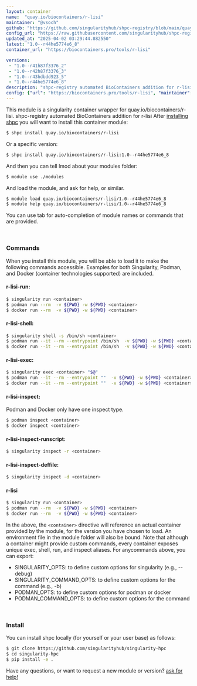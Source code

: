 ```yaml
---
layout: container
name:  "quay.io/biocontainers/r-lisi"
maintainer: "@vsoch"
github: "https://github.com/singularityhub/shpc-registry/blob/main/quay.io/biocontainers/r-lisi/container.yaml"
config_url: "https://raw.githubusercontent.com/singularityhub/shpc-registry/main/quay.io/biocontainers/r-lisi/container.yaml"
updated_at: "2025-04-02 03:29:44.882550"
latest: "1.0--r44he5774e6_8"
container_url: "https://biocontainers.pro/tools/r-lisi"

versions:
 - "1.0--r41h87f3376_2"
 - "1.0--r42h87f3376_3"
 - "1.0--r43hdbdd923_5"
 - "1.0--r44he5774e6_8"
description: "shpc-registry automated BioContainers addition for r-lisi"
config: {"url": "https://biocontainers.pro/tools/r-lisi", "maintainer": "@vsoch", "description": "shpc-registry automated BioContainers addition for r-lisi", "latest": {"1.0--r44he5774e6_8": "sha256:7455a3829e0ee9915b0fcce295a0ca1944160bfdcbc5926b0399c50fdb1139d9"}, "tags": {"1.0--r41h87f3376_2": "sha256:5289da382b76282584187a4940c70b3ac2b7f07ee516142e27ae8585c5e1acfb", "1.0--r42h87f3376_3": "sha256:40d80a74cbfaa1ee76bd4479f9aa15c1535eddee811d4f5c3a7152151c5a0874", "1.0--r43hdbdd923_5": "sha256:f9cef982b7b085212f1402d5d1603b7662b0e1d451458c4ef67f680f2183a6df", "1.0--r44he5774e6_8": "sha256:7455a3829e0ee9915b0fcce295a0ca1944160bfdcbc5926b0399c50fdb1139d9"}, "docker": "quay.io/biocontainers/r-lisi"}
---
```


This module is a singularity container wrapper for quay.io/biocontainers/r-lisi.
shpc-registry automated BioContainers addition for r-lisi
After [installing shpc](#install) you will want to install this container module:


```bash
$ shpc install quay.io/biocontainers/r-lisi
```

Or a specific version:

```bash
$ shpc install quay.io/biocontainers/r-lisi:1.0--r44he5774e6_8
```

And then you can tell lmod about your modules folder:

```bash
$ module use ./modules
```

And load the module, and ask for help, or similar.

```bash
$ module load quay.io/biocontainers/r-lisi/1.0--r44he5774e6_8
$ module help quay.io/biocontainers/r-lisi/1.0--r44he5774e6_8
```

You can use tab for auto-completion of module names or commands that are provided.

<br>

### Commands

When you install this module, you will be able to load it to make the following commands accessible.
Examples for both Singularity, Podman, and Docker (container technologies supported) are included.

#### r-lisi-run:

```bash
$ singularity run <container>
$ podman run --rm  -v ${PWD} -w ${PWD} <container>
$ docker run --rm  -v ${PWD} -w ${PWD} <container>
```

#### r-lisi-shell:

```bash
$ singularity shell -s /bin/sh <container>
$ podman run --it --rm --entrypoint /bin/sh  -v ${PWD} -w ${PWD} <container>
$ docker run --it --rm --entrypoint /bin/sh  -v ${PWD} -w ${PWD} <container>
```

#### r-lisi-exec:

```bash
$ singularity exec <container> "$@"
$ podman run --it --rm --entrypoint ""  -v ${PWD} -w ${PWD} <container> "$@"
$ docker run --it --rm --entrypoint ""  -v ${PWD} -w ${PWD} <container> "$@"
```

#### r-lisi-inspect:

Podman and Docker only have one inspect type.

```bash
$ podman inspect <container>
$ docker inspect <container>
```

#### r-lisi-inspect-runscript:

```bash
$ singularity inspect -r <container>
```

#### r-lisi-inspect-deffile:

```bash
$ singularity inspect -d <container>
```



#### r-lisi

```bash
$ singularity run <container>
$ podman run --rm  -v ${PWD} -w ${PWD} <container>
$ docker run --rm  -v ${PWD} -w ${PWD} <container>
```


In the above, the `<container>` directive will reference an actual container provided
by the module, for the version you have chosen to load. An environment file in the
module folder will also be bound. Note that although a container
might provide custom commands, every container exposes unique exec, shell, run, and
inspect aliases. For anycommands above, you can export:

 - SINGULARITY_OPTS: to define custom options for singularity (e.g., --debug)
 - SINGULARITY_COMMAND_OPTS: to define custom options for the command (e.g., -b)
 - PODMAN_OPTS: to define custom options for podman or docker
 - PODMAN_COMMAND_OPTS: to define custom options for the command

<br>

### Install

You can install shpc locally (for yourself or your user base) as follows:

```bash
$ git clone https://github.com/singularityhub/singularity-hpc
$ cd singularity-hpc
$ pip install -e .
```

Have any questions, or want to request a new module or version? [ask for help!](https://github.com/singularityhub/singularity-hpc/issues)